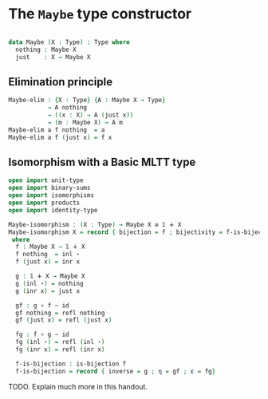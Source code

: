 <!--
```agda
{-# OPTIONS --without-K --safe #-}

module Maybe where

open import general-notation
```
-->
# The `Maybe` type constructor

```agda

data Maybe (X : Type) : Type where
  nothing : Maybe X
  just    : X → Maybe X
```

## Elimination principle

```agda
Maybe-elim : {X : Type} {A : Maybe X → Type}
           → A nothing
           → ((x : X) → A (just x))
           → (m : Maybe X) → A m
Maybe-elim a f nothing  = a
Maybe-elim a f (just x) = f x
```

## Isomorphism with a Basic MLTT type

```agda
open import unit-type
open import binary-sums
open import isomorphisms
open import products
open import identity-type

Maybe-isomorphism : (X : Type) → Maybe X ≅ 𝟙 ∔ X
Maybe-isomorphism X = record { bijection = f ; bijectivity = f-is-bijection }
 where
  f : Maybe X → 𝟙 ∔ X
  f nothing  = inl ⋆
  f (just x) = inr x

  g : 𝟙 ∔ X → Maybe X
  g (inl ⋆) = nothing
  g (inr x) = just x

  gf : g ∘ f ∼ id
  gf nothing = refl nothing
  gf (just x) = refl (just x)

  fg : f ∘ g ∼ id
  fg (inl ⋆) = refl (inl ⋆)
  fg (inr x) = refl (inr x)

  f-is-bijection : is-bijection f
  f-is-bijection = record { inverse = g ; η = gf ; ε = fg}
```

TODO. Explain much more in this handout.
